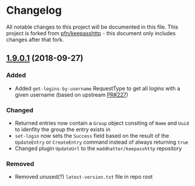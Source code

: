 # Changelog
All notable changes to this project will be documented in this file. This project is forked from [pfn/keepasshttp](https://github.com/pfn/keepasshttp) - this document only includes changes after that fork.

## [1.9.0.1] (2018-09-27)

### Added
 - Added `get-logins-by-username` RequestType to get all logins with a given username (based on upstream [PR#227](https://github.com/pfn/keepasshttp/pull/227))

### Changed
 - Returned entries now contain a `Group` object consiting of `Name` and `Uuid` to idenfity the group the entry exists in
 - `set-login` now sets the `Success` field based on the result of the `UpdateEntry` or `CreateEntry` command instead of always returning `true`
 - Changed plugin `UpdateUrl` to the `maddhatter/keepasshttp` repository

### Removed
 - Removed unused(?) `latest-version.txt` file in repo root
 
[Unreleased]: https://github.com/maddhatter/keepasshttp/compare/master...develop
[1.9.0.1]: https://github.com/pfn/keepasshttp/releases/tag/1.9.0.1
